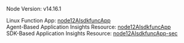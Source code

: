 Node Version: v14.16.1

Linux Function App: [node12AIsdkfuncApp](https://ms.portal.azure.com/#@microsoft.onmicrosoft.com/resource/subscriptions/83e0d97e-09ce-4ef1-b908-b07072b805e3/resourceGroups/EPlinux/providers/Microsoft.Web/sites/node12AIsdkfuncApp/functionsList) \
Agent-Based Application Insights Resource: [node12AIsdkfuncApp](https://ms.portal.azure.com/#@microsoft.onmicrosoft.com/resource/subscriptions/83e0d97e-09ce-4ef1-b908-b07072b805e3/resourceGroups/EPlinux/providers/microsoft.insights/components/node12AIsdkfuncApp/overview) \
SDK-Based Application Insights Resource: [node12AIsdkfuncApp-sec](https://ms.portal.azure.com/#@microsoft.onmicrosoft.com/resource/subscriptions/83e0d97e-09ce-4ef1-b908-b07072b805e3/resourceGroups/EPlinux/providers/microsoft.insights/components/node12AIsdkfuncApp-sec/overview)
